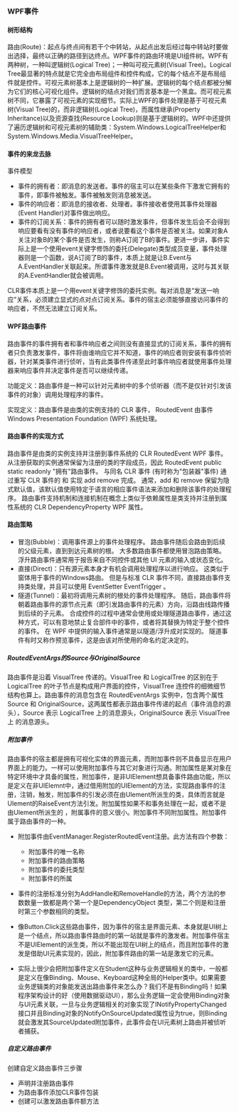 ### WPF事件

#### 树形结构
<p>
路由(Route)：起点与终点间有若干个中转站，从起点出发后经过每中转站时要做出选择，最终以正确的路径到达终点。WPF事件的路由环境是UI组件树。WPF有两种树，一种叫逻辑树(Logical Tree)；一种叫可视元素树(Visual Tree)。Logical Tree最显著的特点就是它完全由布局组件和控件构成，它的每个结点不是布局组件就是控件。可视元素树基本上是逻辑树的一种扩展。逻辑树的每个结点都被分解为它们的核心可视化组件。逻辑树的结点对我们而言基本是一个黑盒。而可视元素树不同，它暴露了可视元素的实现细节。实际上WPF的事件处理是基于可视元素树(Visual Tree)的，而非逻辑树(Logical Tree)，而属性继承(Property Inheritance)以及资源查找(Resource Lookup)则是基于逻辑树的。WPF中还提供了遍历逻辑树和可视元素树的辅助类：System.Windows.LogicalTreeHelper和System.Windows.Media.VisualTreeHelper。
</p>

#### 事件的来龙去脉
事件模型
- 事件的拥有者：即消息的发送者。事件的宿主可以在某些条件下激发它拥有的事件，即事件被触发。事件被触发则消息被发送。
- 事件的响应者：即消息的接收者、处理者。事件接收者使用其事件处理器(Event Handler)对事件做出响应。
- 事件的订阅关系：事件的拥有者可以随时激发事件，但事件发生后会不会得到响应要看有没有事件的响应者，或者说要看这个事件是否被关注。如果对象A关注对象B的某个事件是否发生，则称A订阅了B的事件。更进一步讲，事件实际上是一个使用event关键字修饰的委托(Delegate)类型成员变量，事件处理器则是一个函数，说A订阅了B的事件，本质上就是让B.Event与A.EventHandler关联起来。所谓事件激发就是B.Event被调用，这时与其关联的A.EventHandler就会被调用。

CLR事件本质上是一个用event关键字修饰的委托实例。每对消息是“发送一响应”关系，必须建立显式的点对点订阅关系。事件的宿主必须能够直接访问事件的响应者，不然无法建立订阅关系。


#### WPF路由事件
<p>
路由事件的事件拥有者和事件响应者之间则没有直接显式的订阅关系，事件的拥有者只负责激发事件，事件将由谁响应它并不知道，事件的响应者则安装有事件侦听器，针对某类事件进行侦听，当有此类事件传递至此时事件响应者就使用事件处理器来响应事件并决定事件是否可以继续传递。

功能定义：路由事件是一种可以针对元素树中的多个侦听器（而不是仅针对引发该事件的对象）调用处理程序的事件。

实现定义：路由事件是由类的实例支持的 CLR 事件， RoutedEvent 由事件 Windows Presentation Foundation (WPF) 系统处理。
</p>

#### 路由事件的实现方式
路由事件是由类的实例支持并注册到事件系统的 CLR RoutedEvent WPF 事件。 从注册获取的实例通常保留为注册的类的字段成员，因此 RoutedEvent public static readonly "拥有"路由事件。 与同名 CLR 事件 (有时称为"包装器"事件) 通过重写 CLR 事件的 和 实现 add remove 完成。 通常，add 和 remove 保留为隐式默认值，该默认值使用特定于语言的相应事件语法来添加和删除该事件的处理程序。 路由事件支持机制和连接机制在概念上类似于依赖属性是类支持并注册到属性系统的 CLR DependencyProperty WPF 属性。

#### 路由策略
- 冒泡(Bubble)：调用事件源上的事件处理程序。 路由事件随后会路由到后续的父级元素，直到到达元素树的根。 大多数路由事件都使用冒泡路由策略。 浮升路由事件通常用于报告来自不同控件或其他 UI 元素的输入或状态变化。
- 直接(Direct)：只有源元素本身才有机会调用处理程序以进行响应。 这类似于窗体用于事件的Windows路由。 但是与标准 CLR 事件不同，直接路由事件支持类处理，并且可以使用 EventSetter EventTrigger 。
- 隧道(Tunnel)：最初将调用元素树的根处的事件处理程序。 随后，路由事件将朝着路由事件的源节点元素（即引发路由事件的元素）方向，沿路由线路传播到后续的子元素。 合成控件的过程中通常会使用或处理隧道路由事件，通过这种方式，可以有意地禁止复合部件中的事件，或者将其替换为特定于整个控件的事件。 在 WPF 中提供的输入事件通常是以隧道/浮升成对实现的。 隧道事件有时又称作预览事件，这是由该对所使用的命名约定决定的。

##### RoutedEventArgs的Source与OriginalSource
路由事件是沿着 VisualTree 传递的。VisualTree 和 LogicalTree 的区别在于 LogicalTree 的叶子节点是构成用户界面的控件，VisualTree 连控件的细微细节结构也算上。路由事件的消息包含在 RoutedEventArgs 实例中，包含两个属性 Source 和 OriginalSource，这两属性都表示路由事件传递的起点（事件消息的源头），Source 表示 LogicalTree 上的消息源头，OriginalSource 表示 VisualTree上 的消息源头。

##### 附加事件
路由事件的宿主都是拥有可视化实体的界面元素，而附加事件则不具备显示在用户界面上的能力。一样可以使用附加事件与其它对象进行沟通。附加属性是某对象在特定环境中才具备的属性，附加事件，是非UIElement想具备事件路由功能，所以是定义在非UIElemnt中，通过借用附加的UIElement的方法，实现路由事件的注册，注销，触发，附加事件的引发必须在由Ulement所派生的类，具体而言就是Ulement的RaiseEvent方法引发。附加属性如果不和事务处理在一起，或者不是由Ulement所派生的 ，附属事件的意义很小。附加事件不同附加属性。附加事件属于路由事件的一种。

- 附加事件由EventManager.RegisterRoutedEvent注册。此方法有四个参数：
    - 附加事件的唯一名称
    - 附加事件的路由策略
    - 附加事件的委托类型
    - 附加事件的所属

- 事件的注册标准分别为AddHandle和RemoveHandle的方法，两个方法的参数数量一致都是两个第一个是DependencyObject 类型，第二个则是和注册时第三个参数相同的类型。

- 像Button.Click这些路由事件，因为事件的宿主是界面元素、本身就是UI树上是一个结点，所以路由事件路由时的第一站就是事件的激发者。附加事件宿主不是UIElement的派生类，所以不能出现在UI树上的结点，而且附加事件的激发是借助UI元素实现的，因此，附加事件路由的第一站是激发它的元素。

- 实际上很少会把附加事件定义在Student这种与业务逻辑相关的类中，一般都是定义在像Binding、Mouse、Keyboard这种全局的Helper类中。如果需要业务逻辑类的对象能发送出路由事件来怎么办？我们不是有Binding吗！如果程序架构设计的好（使用数据驱动UI），那么业务逻辑一定会使用Binding对象与UI元素关联，一旦与业务逻辑相关的对象实现了INotifyPropertyChanged接口并且Binding对象的NotifyOnSourceUpdated属性设为true，则Binding就会激发其SourceUpdated附加事件，此事件会在UI元素树上路由并被侦听者捕获。

##### 自定义路由事件
创建自定义路由事件三步骤
- 声明并注册路由事件
- 为路由事件添加CLR事件包装
- 创建可以激发路由事件额方法


